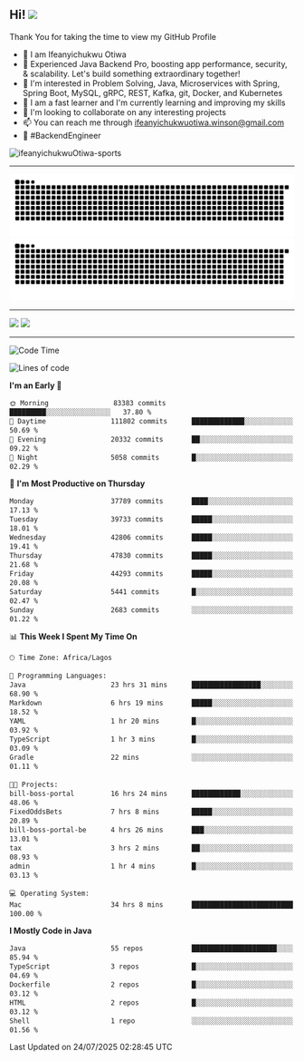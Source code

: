 <!-- BLOG-POST-LIST:START --><!-- BLOG-POST-LIST:END -->

## Hi! <img src="https://media.giphy.com/media/hvRJCLFzcasrR4ia7z/giphy.gif" width="4%"> 

Thank You for taking the time to view my GitHub Profile

- 👋 I am Ifeanyichukwu Otiwa
- 🚀 Experienced Java Backend Pro, boosting app performance, security, & scalability. Let's build something extraordinary together!
- 👀 I'm interested in Problem Solving, Java, Microservices with Spring, Spring Boot, MySQL, gRPC, REST, Kafka, git, Docker, and Kubernetes
- 🌱 I am a fast learner and I'm currently learning and improving my skills
- 💞️ I'm looking to collaborate on any interesting projects
- 📫 You can reach me through ifeanyichukwuotiwa.winson@gmail.com
- 🚀 #BackendEngineer

<p align="left" marginTop="10px"> <img src="https://komarev.com/ghpvc/?username=ifeanyichukwuOtiwa-sports&label=Profile%20views&color=0e75b6&style=for-the-badge" alt="ifeanyichukwuOtiwa-sports" /> </p>

***

<!--🐍📈SNAKEGRAPH / 🌐WEBSITE: https://github.com/Platane/snk -->
![github contribution grid snake animation](https://raw.githubusercontent.com/ifeanyichukwuOtiwa-sports/ifeanyichukwuOtiwa-sports/output/github-contribution-grid-snake-dark.svg#gh-dark-mode-only)![github contribution grid snake animation](https://raw.githubusercontent.com/ifeanyichukwuOtiwa-sports/ifeanyichukwuOtiwa-sports/output/github-contribution-grid-snake.svg#gh-light-mode-only)

***

<p float="left">
  <img float="left" src="https://github-readme-stats.vercel.app/api?username=ifeanyichukwuOtiwa-sports&count_private=true&include_all_commits=true&theme=react&show_icons=true" />
  <img float="right" src="https://github-readme-stats.vercel.app/api/top-langs/?username=ifeanyichukwuOtiwa-sports&layout=compact&show_icons=true&theme=react" /> 
</p>

***



<!--START_SECTION:waka-->
![Code Time](http://img.shields.io/badge/Code%20Time-3%2C996%20hrs%2024%20mins-blue)

![Lines of code](https://img.shields.io/badge/From%20Hello%20World%20I%27ve%20Written-59.8%20million%20lines%20of%20code-blue)

**I'm an Early 🐤** 

```text
🌞 Morning                83383 commits       █████████░░░░░░░░░░░░░░░░   37.80 % 
🌆 Daytime                111802 commits      █████████████░░░░░░░░░░░░   50.69 % 
🌃 Evening                20332 commits       ██░░░░░░░░░░░░░░░░░░░░░░░   09.22 % 
🌙 Night                  5058 commits        █░░░░░░░░░░░░░░░░░░░░░░░░   02.29 % 
```
📅 **I'm Most Productive on Thursday** 

```text
Monday                   37789 commits       ████░░░░░░░░░░░░░░░░░░░░░   17.13 % 
Tuesday                  39733 commits       █████░░░░░░░░░░░░░░░░░░░░   18.01 % 
Wednesday                42806 commits       █████░░░░░░░░░░░░░░░░░░░░   19.41 % 
Thursday                 47830 commits       █████░░░░░░░░░░░░░░░░░░░░   21.68 % 
Friday                   44293 commits       █████░░░░░░░░░░░░░░░░░░░░   20.08 % 
Saturday                 5441 commits        █░░░░░░░░░░░░░░░░░░░░░░░░   02.47 % 
Sunday                   2683 commits        ░░░░░░░░░░░░░░░░░░░░░░░░░   01.22 % 
```


📊 **This Week I Spent My Time On** 

```text
🕑︎ Time Zone: Africa/Lagos

💬 Programming Languages: 
Java                     23 hrs 31 mins      █████████████████░░░░░░░░   68.90 % 
Markdown                 6 hrs 19 mins       █████░░░░░░░░░░░░░░░░░░░░   18.52 % 
YAML                     1 hr 20 mins        █░░░░░░░░░░░░░░░░░░░░░░░░   03.92 % 
TypeScript               1 hr 3 mins         █░░░░░░░░░░░░░░░░░░░░░░░░   03.09 % 
Gradle                   22 mins             ░░░░░░░░░░░░░░░░░░░░░░░░░   01.11 % 

🐱‍💻 Projects: 
bill-boss-portal         16 hrs 24 mins      ████████████░░░░░░░░░░░░░   48.06 % 
FixedOddsBets            7 hrs 8 mins        █████░░░░░░░░░░░░░░░░░░░░   20.89 % 
bill-boss-portal-be      4 hrs 26 mins       ███░░░░░░░░░░░░░░░░░░░░░░   13.01 % 
tax                      3 hrs 2 mins        ██░░░░░░░░░░░░░░░░░░░░░░░   08.93 % 
admin                    1 hr 4 mins         █░░░░░░░░░░░░░░░░░░░░░░░░   03.13 % 

💻 Operating System: 
Mac                      34 hrs 8 mins       █████████████████████████   100.00 % 
```

**I Mostly Code in Java** 

```text
Java                     55 repos            █████████████████████░░░░   85.94 % 
TypeScript               3 repos             █░░░░░░░░░░░░░░░░░░░░░░░░   04.69 % 
Dockerfile               2 repos             █░░░░░░░░░░░░░░░░░░░░░░░░   03.12 % 
HTML                     2 repos             █░░░░░░░░░░░░░░░░░░░░░░░░   03.12 % 
Shell                    1 repo              ░░░░░░░░░░░░░░░░░░░░░░░░░   01.56 % 
```




 Last Updated on 24/07/2025 02:28:45 UTC
<!--END_SECTION:waka-->

<!--
<p align="center">
![trophy](https://github-profile-trophy.vercel.app/?username=ifeanyichukwuOtiwa-sports&theme=onedark) (https://github.com/ryo-ma/github-profile-trophy)
</p>
-->

<!---
ifeanyi-otiwa/ifeanyi-otiwa is a ✨ special ✨ repository because its `README.md` (this file) appears on your GitHub profile.
You can click the Preview link to take a look at your changes.
--->
